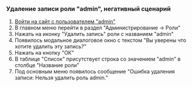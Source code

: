 ### Удаление записи роли "admin", негативный сценарий

1. [Войти на сайт с пользователем "admin"](../../../../0.%20Шаги/1.%20Войти%20на%20сайт%20с%20пользователем%20username.md)
1. В главном меню перейти в раздел "Администрирование -> Роли"
1. Нажать на иконку "Удалить запись" роли с названием "admin"
1. Появилось модальное диалоговое окно с текстом "Вы уверены что хотите удалить эту запись?"
1. Нажать на кнопку "ОК"
1. В таблице "Список" присутствует строка со значением "admin" в столбце "Название роли"
1. Под основным меню появилось сообщение "Ошибка удаления записи: Нельзя удалить роль admin."